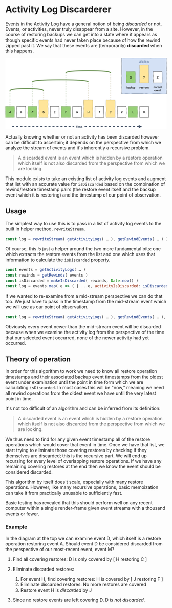 # Activity Log Discarderer

Events in the Activity Log have a general notion of being _discarded_ or not.
Events, or activities, never truly disappear from a site.
However, in the course of restoring backups we can get into a state where
it appears as though specific events had never taken place because of
how the rewind zipped past it.
We say that these events are (temporarily) **discarded** when this happens.

![](./discarded-events.png)
<!-- diagram generated in draw.io with `discarded-events.xml` -->

Actually knowing whether or not an activity has been discarded however can be
difficult to ascertain; it depends on the perspective from which we analyze
the stream of events and it's inherently a recursive problem.

> A discarded event is an event which is hidden by a restore operation which
> itself is not also discarded from the perspective from which we are looking.

This module exists to take an existing list of activity log events and augment
that list with an accurate value for `isDiscarded` based on the combination of
rewind/restore timestamp pairs (the restore event itself and the backup event
which it is restoring) and the timestamp of our point of observation.


## Usage

The simplest way to use this is to pass in a list of activity log events to the
built in helper method, `rewriteStream`.

```js
const log = rewriteStream( getActivityLogs( … ), getRewindEvents( … ) )
```

Of course, this _is_ just a helper around the two more fundamental bits: one
which extracts the restore events from the list and one which uses that
information to calculate the `isDiscarded` property.

```js
const events = getActivityLogs( … )
const rewinds = getRewinds( events )
const isDiscarded = makeIsDiscarded( rewinds, Date.now() )
const log = events.map( e => ( { ...e, activityIsDiscarded: isDiscarded( e.activityTs ) } ) )
```

If we wanted to re-examine from a mid-stream perspective we can do that too.
We just have to pass in the timestamp from the mid-stream event which we will
use as our point of observation.

```js
const log = rewriteStream( getActivityLogs( … ), getRewindEvents( … ), selectedEvent.activityTs )
```

Obviously every event newer than the mid-stream event will be discarded because
when we examine the activity log from the perspective of the time that our
selected event occurred, none of the newer activity had yet occurred.

## Theory of operation

In order for this algorithm to work we need to know all restore operation timestamps
and their associated backup event timestamps from the oldest event under examination
until the point in time form which we are calculating `isDiscarded`. In most cases
this will be "now," meaning we need all rewind operations from the oldest event we
have until the very latest point in time.

It's not too difficult of an algorithm and can be inferred from its definition:

> A discarded event is an event which is hidden by a restore operation which
> itself is not also discarded from the perspective from which we are looking.

We thus need to find for any given event timestamp all of the restore operations
which would cover that event in time. Once we have that list, we start trying to
eliminate those covering restores by checking if they themselves are discarded;
this is the recursive part. We will end up recursing for every level of overlapping
restore operations. If we have any remaining covering restores at the end then we
know the event should be considered discarded.

This algorithm by itself does't scale, especially with many restore operations.
However, like many recursive operations, basic memoization can take it from
practically unusable to sufficiently fast.

Basic testing has revealed that this should perform well on any recent computer
within a single render-frame given event streams with a thousand events or fewer.

### Example

In the diagram at the top we can examine event D, which itself is a restore operation
restoring event A. Should event D be considered discarded from the perspective of our
most-recent event, event M?

  1. Find all covering restores: D is only covered by [ H restoring C ]
  2. Eliminate discarded restores:

      1. For event H, find covering restores: H is covered by [ J restoring F ]
      2. Eliminate discarded restores: No more restores are covered
      3. Restore event H is _discarded_ by J

  3. Since no restore events are left covering D, D _is not discarded_.
